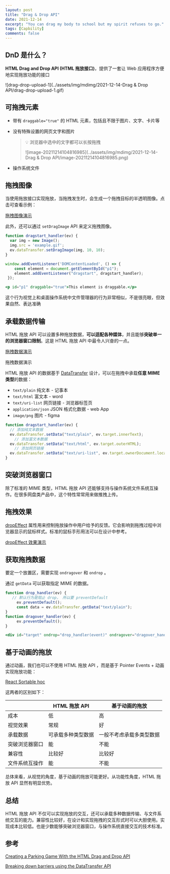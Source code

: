 ```yaml
---
layout: post
title: "Drag & Drop API"
date: 2021-12-14
excerpt: "You can drag my body to school but my spirit refuses to go."
tags: [Capbility]
comments: false
---
```


## DnD 是什么？

**HTML Drag and Drop API (HTML 拖放接口)**，提供了一套让 Web 应用程序方便地实现拖放功能的接口

![drag-drop-upload-1](../assets/img/mdimg/2021-12-14-Drag & Drop API/drag-drop-upload-1.gif)

## 可拖拽元素

- 带有 `draggable="true"` 的 HTML 元素，包括且不限于图片、文字、卡片等

- 没有特殊设置的网页文字和图片

  > 💡 浏览器中选中的文字都可以长按拖拽
  >
  > ![image-20211214104816985](../assets/img/mdimg/2021-12-14-Drag & Drop API/image-20211214104816985.png)

- 操作系统文件

## 拖拽图像

当使用拖放接口实现拖放，当拖拽发生时，会生成一个拖拽目标的半透明图像。点击可查看示例：

[拖拽图像演示](https://codepen.io/yelly/pen/NyXYrV)

此外，还可以通过 `setDragImage` API 来定义拖拽图像。

```jsx
function dragstart_handler(ev) {
  var img = new Image();
  img.src = 'example.gif';
  ev.dataTransfer.setDragImage(img, 10, 10);
}

window.addEventListener('DOMContentLoaded', () => {
    const element = document.getElementById("p1");
    element.addEventListener("dragstart", dragstart_handler);
 });

<p id="p1" draggable="true">This element is draggable.</p>
```

这个行为视觉上和桌面操作系统中文件管理器的行为非常相似，不是很亮眼，但效果自然、表达准确

## 承载数据传输

HTML 拖放 API 可以设置多种拖放数据，**可以适配各种媒体**，并且能够**突破单一的浏览器窗口限制**。这是 HTML 拖放 API 中最令人兴奋的一点。

[拖拽数据演示](https://youtu.be/EYMgUhn_Zdo)

拖拽数据演示

HTML 拖放 API 的数据基于 [DataTransfer](https://developer.mozilla.org/zh-CN/docs/Web/API/DataTransfer) 设计，可以在拖拽中承载**任意 MIME 类型**的数据：

- `text/plain` 纯文本 - 记事本
- `text/html` 富文本 - word
- `text/uri-list` 网页链接 - 浏览器标签页
- `application/json` JSON 格式化数据 - web App
- `image/png` 图片 - figma

```jsx
function dragstart_handler(ev) {
  // 添加纯文本数据
  ev.dataTransfer.setData("text/plain", ev.target.innerText);
	// 添加富文本数据
  ev.dataTransfer.setData("text/html", ev.target.outerHTML);
	// 添加网页链接
  ev.dataTransfer.setData("text/uri-list", ev.target.ownerDocument.location.href);
}
```

## 突破浏览器窗口

除了标准的 MIME 类型，HTML 拖放 API 还能够支持与操作系统文件系统互操作。在很多网盘类产品中，这个特性常常用来做推拽上传。

## 拖拽效果

[dropEffect](<https://developer.mozilla.org/zh-CN/docs/Web/API/DataTransfer/dropEffect>) 属性用来控制拖放操作中用户给予的反馈。它会影响到拖拽过程中浏览器显示的鼠标样式。标准的鼠标手形用法可以在设计中参考。

[dropEffect 效果演示](https://codepen.io/SitePoint/pen/epQPNP)

## 获取拖拽数据

要定一个放置区，需要实现 `ondragover` 和 `ondrop` 。

通过 `getData` 可以获取指定 MIME 的数据。

```jsx
function drop_handler(ev) {
   // 默认行为是阻止 drop， 所以要 preventDefault
	 ev.preventDefault();
	 const data = ev.dataTransfer.getData("text/plain");
}
function dragover_handler(ev) {
	 ev.preventDefault();
}

<div id="target" ondrop="drop_handler(event)" ondragover="dragover_handler(event)">Drop Zone</div>
```

## 基于动画的拖放

通过动画，我们也可以不使用 HTML 拖放 API ，而是基于 Pointer Events + 动画实现拖放功能：

[React Sortable hoc](http://clauderic.github.io/react-sortable-hoc/#/basic-configuration/basic-usage?_k=9q2roo)

这两者的区别如下：

|                | HTML 拖放 API      | 基于动画的拖放           |
| -------------- | ------------------ | ------------------------ |
| 成本           | 低                 | 高                       |
| 视觉效果       | 常规               | 好                       |
| 承载数据       | 可承载多种类型数据 | 一般不考虑承载多类型数据 |
| 突破浏览器窗口 | 能                 | 不能                     |
| 兼容性         | 比较好             | 比较好                   |
| 文件系统互操作 | 能                 | 不能                     |

总体来看，从视觉的角度，基于动画的拖放可能更好。从功能性角度，HTML 拖放 API 显然有明显优势。

## 总结

HTML 拖放 API 不仅可以实现拖放的交互，还可以承载多种数据传输、与文件系统交互的能力。兼容性比较好，在设计和实现拖拽的交互形式时可以大胆使用。实现成本比较低。也是少数能够突破浏览器窗口，与操作系统直接交互的技术标准。

## 参考

[Creating a Parking Game With the HTML Drag and Drop API](https://css-tricks.com/creating-a-parking-game-with-the-html-drag-and-drop-api/)

[Breaking down barriers using the DataTransfer API](https://web.dev/datatransfer/)
